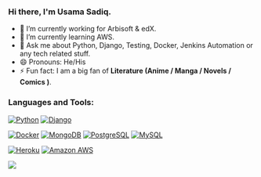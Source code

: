 ### Hi there, I'm Usama Sadiq.

- 🔭 I’m currently working for Arbisoft & edX.
- 🌱 I’m currently learning AWS.
- 💬 Ask me about Python, Django, Testing, Docker, Jenkins Automation or any tech related stuff.
- 😄 Pronouns: He/His
- ⚡ Fun fact: I am a big fan of **Literature (Anime / Manga / Novels / Comics )**.  

### **Languages and Tools:**  

[![Python](https://img.shields.io/badge/-Python-black?style=flat-square&logo=python&logoColor=white&link=https://github.com/usamasadiq/)](https://github.com/usamasadiq/)
[![Django](https://img.shields.io/badge/-Django-black?style=flat-square&logo=django&link=https://github.com/usamasadiq/)](https://github.com/usamasadiq/)

[![Docker](https://img.shields.io/badge/-Docker-black?style=flat-square&logo=docker&link=https://github.com/usamasadiq/)](https://github.com/usamasadiq/)
[![MongoDB](https://img.shields.io/badge/-MongoDB-black?style=flat-square&logo=mongodb&link=https://github.com/usamasadiq/)](https://github.com/usamasadiq/)
[![PostgreSQL](https://img.shields.io/badge/-PostgreSQL-336791?style=flat-square&logo=postgresql&link=https://github.com/usamasadiq/)](https://github.com/usamasadiq/)
[![MySQL](https://img.shields.io/badge/-MySQL-black?style=flat-square&logo=mysql&link=https://github.com/usamasadiq/)](https://github.com/usamasadiq/)

[![Heroku](https://img.shields.io/badge/-Heroku-430098?style=flat-square&logo=heroku&link=https://github.com/usamasadiq/)](https://github.com/usamasadiq/)
[![Amazon AWS](https://img.shields.io/badge/Amazon%20AWS-232F3E?style=flat-square&logo=amazon-aws&link=https://github.com/usamasadiq/)](https://github.com/usamasadiq/)

<img align="left" src="https://github-readme-stats.vercel.app/api?username=UsamaSadiq&custom_title=My GitHub Stats&show_icons=true&theme=dark&count_private=true&include_all_commits=true" />

<!--  
<img align="center" src="https://github-readme-stats.vercel.app/api/top-langs/?username=UsamaSadiq&langs_count=5" />

- 📫 How to reach me: [Linkedin - @mzulqarnain1](https://www.linkedin.com/in/mzulqarnain1/) 
🗣 I love to talk about
  - Automating day-to-day stuff using Python

[![React](https://img.shields.io/badge/-React-black?style=flat-square&logo=react&link=https://github.com/usamasadiq/)](https://github.com/usamasadiq/)
[![Serverless](https://img.shields.io/badge/-Serverless-black?style=flat-square&logo=serverless&link=https://github.com/usamasadiq/)](https://github.com/usamasadiq/)
-->

